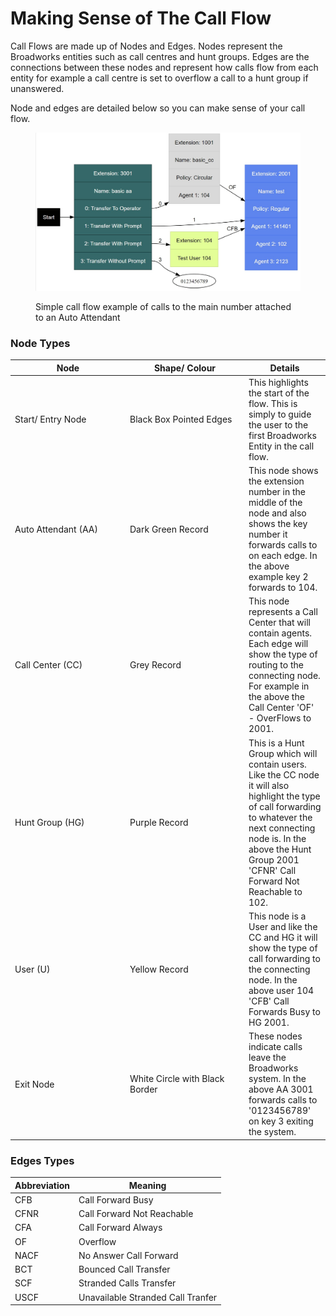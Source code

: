 # Making Sense of The Call Flow

Call Flows are made up of Nodes and Edges. Nodes represent the Broadworks entities such as call centres and hunt groups.  Edges are the connections between these nodes and represent how calls flow from each entity for example a call centre is set to overflow a call to a hunt group if unanswered.

Node and edges are detailed below so you can make sense of your call flow.

<figure><img src="../../../../.gitbook/assets/call_flow.jpg" alt=""><figcaption><p>Simple call flow example of calls to the main number attached to an Auto Attendant</p></figcaption></figure>

### Node Types

<table><thead><tr><th width="170">Node</th><th width="176">Shape/ Colour</th><th>Details</th></tr></thead><tbody><tr><td>Start/ Entry Node</td><td>Black Box Pointed Edges</td><td>This highlights the start of the flow. This is simply to guide the user to the first Broadworks Entity in the call flow.</td></tr><tr><td>Auto Attendant (AA)</td><td>Dark Green Record</td><td>This node shows the extension number in the middle of the node and also shows the key number it forwards calls to on each edge. In the above example key 2 forwards to 104.</td></tr><tr><td>Call Center (CC)</td><td>Grey Record</td><td>This node represents a Call Center that will contain agents. Each edge will show the type of routing to the connecting node. For example in the above the Call Center 'OF' - OverFlows to 2001.</td></tr><tr><td>Hunt Group (HG)</td><td>Purple Record</td><td>This is a Hunt Group which will contain users. Like the CC node it will also highlight the type of call forwarding to whatever the next connecting node is. In the above the Hunt Group 2001 'CFNR' Call Forward Not Reachable to 102.</td></tr><tr><td>User (U)</td><td>Yellow Record</td><td>This node is a User and like the CC and HG it will show the type of call forwarding to the connecting node. In the above user 104 'CFB' Call Forwards Busy to HG 2001.</td></tr><tr><td>Exit Node</td><td>White Circle with Black Border</td><td>These nodes indicate calls leave the Broadworks system. In the above AA 3001 forwards calls to '0123456789' on key 3 exiting the system.</td></tr></tbody></table>

### Edges Types

| Abbreviation | Meaning                           |
| ------------ | --------------------------------- |
| CFB          | Call Forward Busy                 |
| CFNR         | Call Forward Not Reachable        |
| CFA          | Call Forward Always               |
| OF           | Overflow                          |
| NACF         | No Answer Call Forward            |
| BCT          | Bounced Call Transfer             |
| SCF          | Stranded Calls Transfer           |
| USCF         | Unavailable Stranded Call Tranfer |
